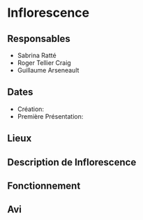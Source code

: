 # Inflorescence

## Responsables
- Sabrina Ratté
- Roger Tellier Craig
- Guillaume Arseneault

## Dates
- Création: 
- Première Présentation: 

## Lieux


## Description de Inflorescence


## Fonctionnement 


## Avi
